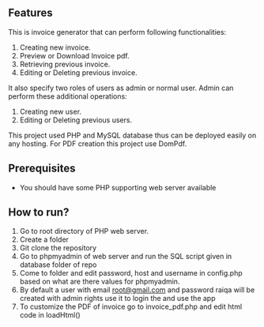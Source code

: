 ## Features
This is invoice generator that can perform following functionalities:

1. Creating new invoice.
2. Preview or Download Invoice pdf.
3. Retrieving previous invoice.
4. Editing or Deleting previous invoice.


It also specify two roles of users as admin or normal user. Admin can perform these additional operations:

1. Creating new user.
2. Editing or Deleting previous users.


This project used PHP and MySQL database thus can be deployed easily on any hosting. 
For PDF creation this project use DomPdf.

## Prerequisites

* You should have some PHP supporting web server available

## How to run?

1. Go to root directory of PHP web server.
2. Create a folder
3. Git clone the repository
4. Go to phpmyadmin of web server and run the SQL script given in database folder of repo
5. Come to folder and edit password, host and username in config.php based on what are there values for phpmyadmin.
5. By default a user with email root@gmail.com and password raiqa will be created with admin rights use it to   login the and use the app
6. To customize the PDF of invoice go to invoice_pdf.php and edit html code in loadHtml()